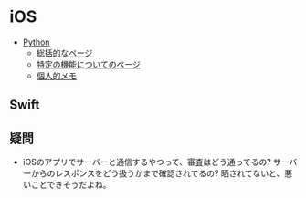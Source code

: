 # iOS

- [Python](#python)
  - [総括的なページ](#総括的なページ)
  - [特定の機能についてのページ](#特定の機能についてのページ)
  - [個人的メモ](#個人的メモ)

## Swift

## 疑問

- iOSのアプリでサーバーと通信するやつって、審査はどう通ってるの? サーバーからのレスポンスをどう扱うかまで確認されてるの? 晒されてないと、悪いことできそうだよね。
